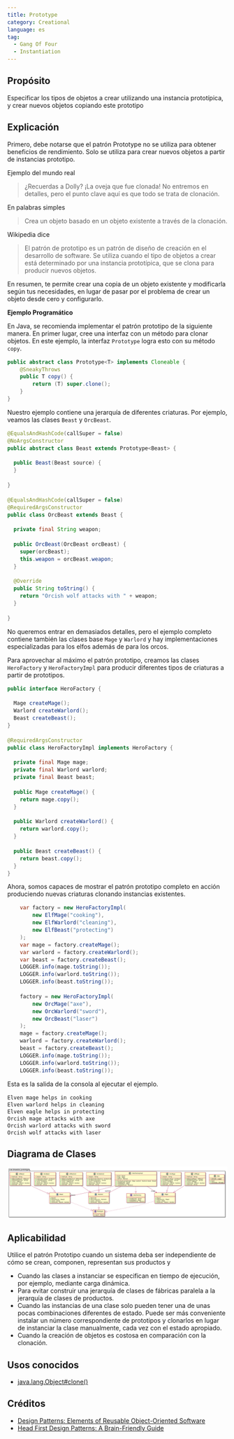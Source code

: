 ```yaml
---
title: Prototype
category: Creational
language: es
tag:
  - Gang Of Four
  - Instantiation
---
```


## Propósito

Especificar los tipos de objetos a crear utilizando una instancia prototípica, y crear nuevos objetos copiando este
prototipo

## Explicación

Primero, debe notarse que el patrón Prototype no se utiliza para obtener beneficios de rendimiento. Solo se utiliza para
crear nuevos objetos a partir de instancias prototipo.

Ejemplo del mundo real

> ¿Recuerdas a Dolly? ¡La oveja que fue clonada! No entremos en detalles, pero el punto clave aquí es que todo se trata
> de clonación.

En palabras simples

> Crea un objeto basado en un objeto existente a través de la clonación.

Wikipedia dice

> El patrón de prototipo es un patrón de diseño de creación en el desarrollo de software. Se utiliza cuando el tipo de
> objetos a crear está determinado por una instancia prototípica, que se clona para producir nuevos objetos.

En resumen, te permite crear una copia de un objeto existente y modificarla según tus necesidades, en lugar de pasar por
el problema de crear un objeto desde cero y configurarlo.

**Ejemplo Programático**

En Java, se recomienda implementar el patrón prototipo de la siguiente manera. En primer lugar, cree una interfaz con un
método para clonar objetos. En este ejemplo, la interfaz `Prototype` logra esto con su método `copy`.

```java
public abstract class Prototype<T> implements Cloneable {
    @SneakyThrows
    public T copy() {
        return (T) super.clone();
    }
}
```

Nuestro ejemplo contiene una jerarquía de diferentes criaturas. Por ejemplo, veamos las clases `Beast` y `OrcBeast`.

```java
@EqualsAndHashCode(callSuper = false)
@NoArgsConstructor
public abstract class Beast extends Prototype<Beast> {

  public Beast(Beast source) {
  }

}

@EqualsAndHashCode(callSuper = false)
@RequiredArgsConstructor
public class OrcBeast extends Beast {

  private final String weapon;

  public OrcBeast(OrcBeast orcBeast) {
    super(orcBeast);
    this.weapon = orcBeast.weapon;
  }

  @Override
  public String toString() {
    return "Orcish wolf attacks with " + weapon;
  }

}
```

No queremos entrar en demasiados detalles, pero el ejemplo completo contiene también las clases base `Mage` y `Warlord`
y hay implementaciones especializadas para los elfos además de para los orcos.

Para aprovechar al máximo el patrón prototipo, creamos las clases `HeroFactory` y `HeroFactoryImpl` para producir
diferentes tipos de criaturas a partir de prototipos.

```java
public interface HeroFactory {
  
  Mage createMage();
  Warlord createWarlord();
  Beast createBeast();
}

@RequiredArgsConstructor
public class HeroFactoryImpl implements HeroFactory {

  private final Mage mage;
  private final Warlord warlord;
  private final Beast beast;

  public Mage createMage() {
    return mage.copy();
  }

  public Warlord createWarlord() {
    return warlord.copy();
  }

  public Beast createBeast() {
    return beast.copy();
  }
}
```

Ahora, somos capaces de mostrar el patrón prototipo completo en acción produciendo nuevas criaturas clonando instancias
existentes.

```java
    var factory = new HeroFactoryImpl(
        new ElfMage("cooking"),
        new ElfWarlord("cleaning"),
        new ElfBeast("protecting")
    );
    var mage = factory.createMage();
    var warlord = factory.createWarlord();
    var beast = factory.createBeast();
    LOGGER.info(mage.toString());
    LOGGER.info(warlord.toString());
    LOGGER.info(beast.toString());

    factory = new HeroFactoryImpl(
        new OrcMage("axe"),
        new OrcWarlord("sword"),
        new OrcBeast("laser")
    );
    mage = factory.createMage();
    warlord = factory.createWarlord();
    beast = factory.createBeast();
    LOGGER.info(mage.toString());
    LOGGER.info(warlord.toString());
    LOGGER.info(beast.toString());
```

Esta es la salida de la consola al ejecutar el ejemplo.

```
Elven mage helps in cooking
Elven warlord helps in cleaning
Elven eagle helps in protecting
Orcish mage attacks with axe
Orcish warlord attacks with sword
Orcish wolf attacks with laser
```

## Diagrama de Clases

![alt text](./etc/prototype.urm.png "Prototype pattern class diagram")

## Aplicabilidad

Utilice el patrón Prototipo cuando un sistema deba ser independiente de cómo se crean, componen, representan sus
productos y

* Cuando las clases a instanciar se especifican en tiempo de ejecución, por ejemplo, mediante carga dinámica.
* Para evitar construir una jerarquía de clases de fábricas paralela a la jerarquía de clases de productos.
* Cuando las instancias de una clase solo pueden tener una de unas pocas combinaciones diferentes de estado. Puede ser
  más conveniente instalar un número correspondiente de prototipos y clonarlos en lugar de instanciar la clase
  manualmente, cada vez con el estado apropiado.
* Cuando la creación de objetos es costosa en comparación con la clonación.

## Usos conocidos

* [java.lang.Object#clone()](http://docs.oracle.com/javase/8/docs/api/java/lang/Object.html#clone%28%29)

## Créditos

* [Design Patterns: Elements of Reusable Object-Oriented Software](https://www.amazon.com/gp/product/0201633612/ref=as_li_tl?ie=UTF8&camp=1789&creative=9325&creativeASIN=0201633612&linkCode=as2&tag=javadesignpat-20&linkId=675d49790ce11db99d90bde47f1aeb59)
* [Head First Design Patterns: A Brain-Friendly Guide](https://www.amazon.com/gp/product/0596007124/ref=as_li_tl?ie=UTF8&camp=1789&creative=9325&creativeASIN=0596007124&linkCode=as2&tag=javadesignpat-20&linkId=6b8b6eea86021af6c8e3cd3fc382cb5b)
